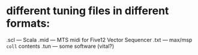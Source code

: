 # different tuning files in different formats:

.scl — Scala
.mid — MTS midi for Five12 Vector Sequencer
.txt — max/msp ```coll``` contents
.tun — some software (vital?)

